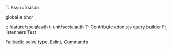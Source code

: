 T: AsyncToJson

global e bhor

t: feature/socialauth
t: unit/socialauth
T: Contribute adonisjs query builder
F: listenners Test

Fallback: solve type, Eslint, Commands
